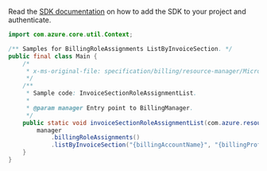Read the [SDK documentation](https://github.com/Azure/azure-sdk-for-java/blob/azure-resourcemanager-billing_1.0.0-beta.2/sdk/billing/azure-resourcemanager-billing/README.md) on how to add the SDK to your project and authenticate.

```java
import com.azure.core.util.Context;

/** Samples for BillingRoleAssignments ListByInvoiceSection. */
public final class Main {
    /*
     * x-ms-original-file: specification/billing/resource-manager/Microsoft.Billing/stable/2020-05-01/examples/InvoiceSectionRoleAssignmentList.json
     */
    /**
     * Sample code: InvoiceSectionRoleAssignmentList.
     *
     * @param manager Entry point to BillingManager.
     */
    public static void invoiceSectionRoleAssignmentList(com.azure.resourcemanager.billing.BillingManager manager) {
        manager
            .billingRoleAssignments()
            .listByInvoiceSection("{billingAccountName}", "{billingProfileName}", "{invoiceSectionName}", Context.NONE);
    }
}
```
